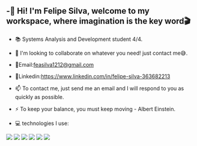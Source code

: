 -👋 Hi! I'm Felipe Silva, welcome to my workspace, where imagination is the key word🎬
----------------------------------------------------------------------------------------------
- 📚 Systems Analysis and Development student 4/4.

- 🔎 I'm looking to collaborate on whatever you need! just contact me😅.

- 📩Email:feasilva1212@gmail.com
 
- 📌Linkedin:https://www.linkedin.com/in/felipe-silva-363682213

- 📫 To contact me, just send me an email and I will respond to you as quickly as possible.

- ⚡ To keep your balance, you must keep moving - Albert Einstein.

- 💻 technologies I use:

![](https://img.shields.io/badge/-Python-006400) ![](https://img.shields.io/badge/-HTML-FF0000)  ![](https://img.shields.io/badge/-CSS-ADD8E6) ![](https://img.shields.io/badge/-Javascript-FFFF00) ![](https://img.shields.io/badge/-C-ffb6c1) ![](https://img.shields.io/badge/-Mysql-9ACD32)

